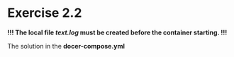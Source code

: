 # Exercise 2.2

__!!! The local file _text.log_ must be created before the container starting. !!!__

The solution in the __docer-compose.yml__
